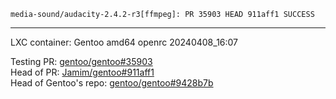 `media-sound/audacity-2.4.2-r3[ffmpeg]: PR 35903 HEAD 911aff1 SUCCESS`

---

LXC container: Gentoo amd64 openrc 20240408_16:07

Testing PR: [gentoo/gentoo#35903](https://github.com/gentoo/gentoo/pull/35903)  
Head of PR: [Jamim/gentoo#911aff1](https://github.com/Jamim/gentoo/tree/911aff12f7fe07a527a7faa15c78156b1a15b8f7)  
Head of Gentoo's repo: [gentoo/gentoo#9428b7b](https://github.com/gentoo/gentoo/tree/9428b7b54576cfaa84da562e1148a804acd6cc30)
